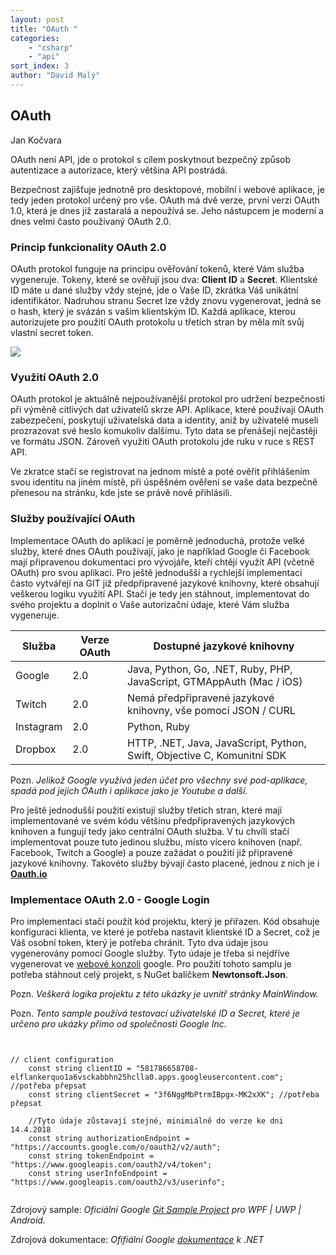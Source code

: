 ```yaml
---
layout: post
title: "OAuth "
categories:
    - "csharp"
    - "api"
sort_index: 3
author: "David Malý"
--- 
```



##  OAuth 


Jan Kočvara



OAuth není API, jde o protokol s cílem poskytnout bezpečný způsob autentizace a autorizace, který většina API postrádá.



Bezpečnost zajišťuje jednotně pro desktopové, mobilní i webové aplikace, je tedy jeden protokol určený pro vše. OAuth má dvě verze, první verzi OAuth 1.0, která je dnes již zastaralá a nepoužívá se. Jeho nástupcem je moderní a dnes velmi často používaný OAuth 2.0.


### Princip funkcionality OAuth 2.0 


OAuth protokol funguje na principu ověřování tokenů, které Vám služba vygeneruje. Tokeny, které se ověřují jsou dva: **Client ID** a **Secret**. Klientské ID máte u dané služby vždy stejné, jde o Vaše ID, zkrátka Váš unikátní identifikátor. Nadruhou stranu Secret lze vždy znovu vygenerovat, jedná se o hash, který je svázán s vašim klientským ID. Každá aplikace, kterou autorizujete pro použití OAuth protokolu u třetích stran by měla mít svůj vlastní secret token.

![](images/Oauth-dia.png)
### Využití OAuth 2.0


OAuth protokol je aktuálně nejpoužívanější protokol pro udržení bezpečnosti při výměně citlivých dat uživatelů skrze API. Aplikace, které používají OAuth zabezpečení, poskytují uživatelská data a identity, aniž by uživatelé museli prozrazovat své heslo komukoliv dalšímu. Tyto data se přenášejí nejčastěji ve formátu JSON. Zároveň využití OAuth protokolu jde ruku v ruce s REST API.



Ve zkratce stačí se registrovat na jednom místě a poté ověřit přihlášením svou identitu na jiném místě, při úspěšném ověření se vaše data bezpečně přenesou na stránku, kde jste se právě nově přihlásili.


### Služby používající OAuth


Implementace OAuth do aplikací je poměrně jednoduchá, protože velké služby, které dnes OAuth používají, jako je například Google či Facebook mají připravenou dokumentaci pro vývojáře, kteří chtějí využít API (včetně OAuth) pro svou aplikaci. Pro ještě jednodušší a rychlejší implementaci často vytvářejí na GIT již předpřipravené jazykové knihovny, které obsahují veškerou logiku využití API. Stačí je tedy jen stáhnout, implementovat do svého projektu a doplnit o Vaše autorizační údaje, které Vám služba vygeneruje.



|  Služba  |  Verze OAuth  |  Dostupné jazykové knihovny  |
| --- | --- | --- |
| Google | 2.0 |  Java, Python, Go, .NET, Ruby, PHP, JavaScript, GTMAppAuth (Mac / iOS)  |
| Twitch |  2.0  |  Nemá předpřipravené jazykové knihovny, vše pomocí JSON / CURL |
| Instagram |  2.0  |  Python, Ruby  |
| Dropbox |  2.0  |  HTTP, .NET, Java, JavaScript, Python, Swift, Objective C, Komunitní SDK  |



Pozn.    *Jelikož Google využívá jeden účet pro všechny své pod-aplikace, spadá pod jejich OAuth i aplikace jako je Youtube a další.*



Pro ještě jednodušší použití existují služby třetích stran, které mají implementované ve svém kódu většinu předpřipravených jazykových knihoven a fungují tedy jako centrální OAuth služba. V tu chvíli stačí implementovat pouze tuto jedinou službu, místo vícero knihoven (např. Facebook, Twitch a Google) a pouze zažádat o použití již připravené jazykové knihovny. Takovéto služby bývají často placené, jednou z nich je i [**Oauth.io**](http://www.oauth.io)


###  Implementace OAuth 2.0 - Google Login 




 Pro implementaci stačí použít kód projektu, který je přiřazen. Kód obsahuje konfiguraci klienta, ve které je potřeba nastavit klientské ID a Secret, což je Váš osobní token, který je potřeba chránit. Tyto dva údaje jsou vygenerovány pomocí Google služby. Tyto údaje je třeba si nejdříve vygenerovat ve [webové konzoli](https://console.developers.google.com/) google. Pro použití tohoto samplu je potřeba stáhnout celý projekt, s NuGet balíčkem **Newtonsoft.Json**.

Pozn.    *Veškerá logika projektu z této ukázky je uvnitř stránky MainWindow.*



Pozn.    *Tento sample používá testovací uživatelské ID a Secret, které je určeno pro ukázky přímo od společnosti Google Inc.*


```


// client configuration
    const string clientID = "581786658708-elflankerquo1a6vsckabbhn25hclla0.apps.googleusercontent.com"; //potřeba přepsat
    const string clientSecret = "3f6NggMbPtrmIBpgx-MK2xXK"; //potřeba přepsat

    //Tyto údaje zůstavají stejné, minimiálně do verze ke dni 14.4.2018
    const string authorizationEndpoint = "https://accounts.google.com/o/oauth2/v2/auth";
    const string tokenEndpoint = "https://www.googleapis.com/oauth2/v4/token";
    const string userInfoEndpoint = "https://www.googleapis.com/oauth2/v3/userinfo";


```


Zdrojový sample:    *Oficiální Google [Git Sample Project](https://github.com/googlesamples/oauth-apps-for-windows) pro WPF | UWP | Android.*



Zdrojová dokumentace:    *Ofifiální Google [dokumentace](https://developers.google.com/api-client-library/dotnet/guide/aaa_oauth) k .NET*

